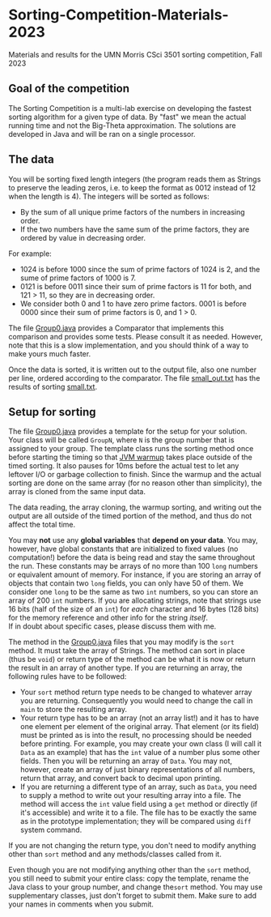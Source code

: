 # Sorting-Competition-Materials-2023
Materials and results for the UMN Morris CSci 3501 sorting competition, Fall 2023

## Goal of the competition <a name="goal"></a>

The Sorting Competition is a multi-lab exercise on developing the fastest sorting algorithm for a given type of data. By "fast" we mean the actual running time and not the Big-Theta approximation. The solutions are developed in Java and will be ran on a single processor.

## The data  <a name="data"></a>

You will be sorting fixed length integers (the program reads them as Strings to preserve the leading zeros, i.e. to keep the format as 0012 instead of 12 when the length is 4). The integers will be sorted as follows:
   * By the sum of all unique prime factors of the numbers in increasing order.
   * If the two numbers have the same sum of the prime factors, they are ordered by value in decreasing order.

For example:
   * 1024 is before 1000 since the sum of prime factors of 1024 is 2, and the sume of prime factors of 1000 is 7.
   * 0121 is before 0011 since their sum of prime factors is 11 for both, and 121 > 11, so they are in decreasing order.
   * We consider both 0 and 1 to have zero prime factors. 0001 is before 0000 since their sum of prime factors is 0, and 1 > 0.

The file [Group0.java](src/Group0.java) provides a Comparator that implements this comparison and provides some tests. Please
consult it as needed. However, note that this is a slow implementation, and you should think of a way to make yours much faster. 

Once the data is sorted, it is written out to the output file, also one number per line, ordered according to the comparator. 
The file [small_out.txt](small_out.txt) has the results of sorting [small.txt](small.txt). 

## Setup for sorting <a name="setup"></a>

The file [Group0.java](src/Group0.java) provides a template for the setup for your solution. Your class will be called `GroupN`, where `N` is the group number that is assigned to your group. The template class runs the sorting method once before starting the timing so that [JVM warmup](https://www.ibm.com/developerworks/library/j-jtp12214/index.html) takes place outside of the timed sorting. It also pauses for 10ms before the actual test to let any leftover I/O or garbage collection to finish. Since the warmup and the actual sorting are done on the same array (for no reason other than simplicity), the array is cloned from the same input data. 

The data reading, the array cloning, the warmup sorting, and writing out the output are all outside of the timed portion of the method, and thus do not affect the total time. 

You may **not** use any **global variables** that **depend on your data**. You may, however, have global constants that are initialized to fixed values (no computation!) before the data is being read and stay the same throughout the run. These constants may be arrays of no more than 100 `long` numbers or equivalent amount of memory. For instance, if you are storing an array of objects that contain two `long` fields, you can only have 50 of them. 
We consider one `long` to be the same as two `int` numbers, so you can store an array of 200 `int` numbers. 
If you are allocating strings, note that strings use 16 bits (half of the size of an `int`) for *each* character and 16 bytes (128 bits) for the memory reference and other info for the string *itself*.  
If in doubt about specific cases, please discuss them with me. 

The method in the [Group0.java](src/Group0.java) files that you may modify is the `sort` method. It must take the array of Strings. 
The method can sort in place (thus be `void`) or return type of the method can be what it is now or return the result in an array of another type.
If you are returning an array, the following rules have to be followed:
* Your `sort` method return type needs to be changed to whatever  array you are returning. Consequently you would need to change the call in `main` to store the resulting array. 
* Your return type has to be an array (not an array list!) and it has to have one element per element of the original array. That element (or its field) must be printed as is into the result, no processing should be needed before printing. 
For example, you may create your own class (I will call it `Data` as an example) that has the `int` value of a number plus some other fields. Then you will be returning an array of `Data`. 
You may not, however, create an array of just binary representations of all numbers, return that array, and convert back to decimal upon printing.   
* If you are returning a different type of an array, such as `Data`, you need to supply a method to write out your resulting array into a file. The method will access the `int` value field using a `get` method or directly (if it's accessible) and write it to a file. 
The file has to be exactly the same as in the prototype implementation; they will be compared using `diff` system command. 

If you are not changing the return type, you don't need to modify anything other than `sort` method and any methods/classes called from it. 

Even though you are not modifying anything other than the `sort` method, you still need to submit your entire class: copy the template, rename the Java class to your group number, and change the`sort` method. You may use supplementary classes, just don't forget to submit them. Make sure to add your names in comments when you submit. 


